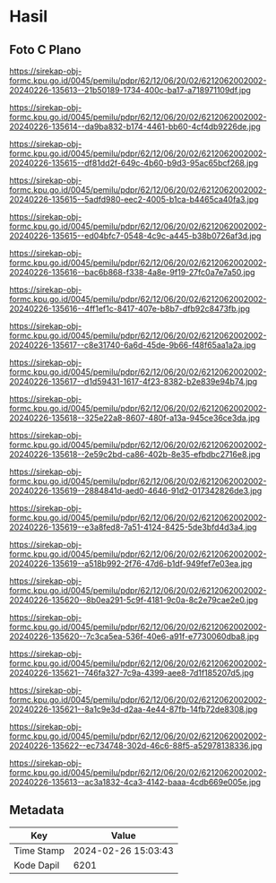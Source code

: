 # Hasil

## Foto C Plano

https://sirekap-obj-formc.kpu.go.id/0045/pemilu/pdpr/62/12/06/20/02/6212062002002-20240226-135613--21b50189-1734-400c-ba17-a718971109df.jpg

https://sirekap-obj-formc.kpu.go.id/0045/pemilu/pdpr/62/12/06/20/02/6212062002002-20240226-135614--da9ba832-b174-4461-bb60-4cf4db9226de.jpg

https://sirekap-obj-formc.kpu.go.id/0045/pemilu/pdpr/62/12/06/20/02/6212062002002-20240226-135615--df81dd2f-649c-4b60-b9d3-95ac65bcf268.jpg

https://sirekap-obj-formc.kpu.go.id/0045/pemilu/pdpr/62/12/06/20/02/6212062002002-20240226-135615--5adfd980-eec2-4005-b1ca-b4465ca40fa3.jpg

https://sirekap-obj-formc.kpu.go.id/0045/pemilu/pdpr/62/12/06/20/02/6212062002002-20240226-135615--ed04bfc7-0548-4c9c-a445-b38b0726af3d.jpg

https://sirekap-obj-formc.kpu.go.id/0045/pemilu/pdpr/62/12/06/20/02/6212062002002-20240226-135616--bac6b868-f338-4a8e-9f19-27fc0a7e7a50.jpg

https://sirekap-obj-formc.kpu.go.id/0045/pemilu/pdpr/62/12/06/20/02/6212062002002-20240226-135616--4ff1ef1c-8417-407e-b8b7-dfb92c8473fb.jpg

https://sirekap-obj-formc.kpu.go.id/0045/pemilu/pdpr/62/12/06/20/02/6212062002002-20240226-135617--c8e31740-6a6d-45de-9b66-f48f65aa1a2a.jpg

https://sirekap-obj-formc.kpu.go.id/0045/pemilu/pdpr/62/12/06/20/02/6212062002002-20240226-135617--d1d59431-1617-4f23-8382-b2e839e94b74.jpg

https://sirekap-obj-formc.kpu.go.id/0045/pemilu/pdpr/62/12/06/20/02/6212062002002-20240226-135618--325e22a8-8607-480f-a13a-945ce36ce3da.jpg

https://sirekap-obj-formc.kpu.go.id/0045/pemilu/pdpr/62/12/06/20/02/6212062002002-20240226-135618--2e59c2bd-ca86-402b-8e35-efbdbc2716e8.jpg

https://sirekap-obj-formc.kpu.go.id/0045/pemilu/pdpr/62/12/06/20/02/6212062002002-20240226-135619--2884841d-aed0-4646-91d2-017342826de3.jpg

https://sirekap-obj-formc.kpu.go.id/0045/pemilu/pdpr/62/12/06/20/02/6212062002002-20240226-135619--e3a8fed8-7a51-4124-8425-5de3bfd4d3a4.jpg

https://sirekap-obj-formc.kpu.go.id/0045/pemilu/pdpr/62/12/06/20/02/6212062002002-20240226-135619--a518b992-2f76-47d6-b1df-949fef7e03ea.jpg

https://sirekap-obj-formc.kpu.go.id/0045/pemilu/pdpr/62/12/06/20/02/6212062002002-20240226-135620--8b0ea291-5c9f-4181-9c0a-8c2e79cae2e0.jpg

https://sirekap-obj-formc.kpu.go.id/0045/pemilu/pdpr/62/12/06/20/02/6212062002002-20240226-135620--7c3ca5ea-536f-40e6-a91f-e7730060dba8.jpg

https://sirekap-obj-formc.kpu.go.id/0045/pemilu/pdpr/62/12/06/20/02/6212062002002-20240226-135621--746fa327-7c9a-4399-aee8-7d1f185207d5.jpg

https://sirekap-obj-formc.kpu.go.id/0045/pemilu/pdpr/62/12/06/20/02/6212062002002-20240226-135621--8a1c9e3d-d2aa-4e44-87fb-14fb72de8308.jpg

https://sirekap-obj-formc.kpu.go.id/0045/pemilu/pdpr/62/12/06/20/02/6212062002002-20240226-135622--ec734748-302d-46c6-88f5-a52978138336.jpg

https://sirekap-obj-formc.kpu.go.id/0045/pemilu/pdpr/62/12/06/20/02/6212062002002-20240226-135613--ac3a1832-4ca3-4142-baaa-4cdb669e005e.jpg


## Metadata

| Key        | Value               |
| ---------- | ------------------- |
| Time Stamp | 2024-02-26 15:03:43 |
| Kode Dapil | 6201                |




